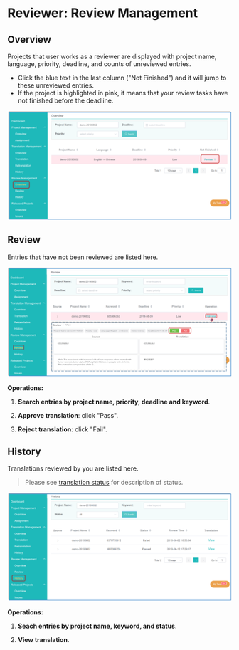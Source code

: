 # Reviewer: Review Management

<!-- toc -->

## Overview

Projects that user works as a reviewer are displayed with project name, language, priority, deadline, and counts of unreviewed entries. 

- Click the blue text in the last column ("Not Finished") and it will jump to these unreviewed entries.
- If the project is highlighted in pink, it means that your review tasks have not finished before the deadline.

![](/assets/review_management.overview.png)

## Review

Entries that have not been reviewed are listed here.

![](/assets/review_management.review.png)

**Operations:**

1. **Search entries by project name, priority, deadline and keyword**.

2. **Approve translation**: click "Pass".

3. **Reject translation**: click "Fail".


## History

Translations reviewed by you are listed here.
 

> Please see [translation status](../glossary.md#translation-status) for description of status.

![](/assets/review_management.history.png)

**Operations:**

1. **Seach entries by project name, keyword, and status**.

2. **View translation**.
